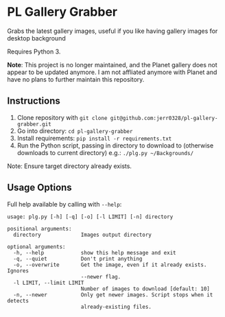# PL Gallery Grabber

Grabs the latest gallery images, useful if you like having gallery images for desktop background

Requires Python 3.

**Note**: This project is no longer maintained, and the Planet gallery does not appear to be updated anymore. I am not affliated anymore with Planet and have no plans to further maintain this repository.

## Instructions

1. Clone repository with `git clone git@github.com:jerr0328/pl-gallery-grabber.git`
2. Go into directory: `cd pl-gallery-grabber`
3. Install requirements: `pip install -r requirements.txt`
4. Run the Python script, passing in directory to download to (otherwise downloads to current directory) e.g.: `./plg.py ~/Backgrounds/`

Note: Ensure target directory already exists.

## Usage Options

Full help available by calling with `--help`:
```text
usage: plg.py [-h] [-q] [-o] [-l LIMIT] [-n] directory

positional arguments:
  directory             Images output directory

optional arguments:
  -h, --help            show this help message and exit
  -q, --quiet           Don't print anything
  -o, --overwrite       Get the image, even if it already exists. Ignores
                        --newer flag.
  -l LIMIT, --limit LIMIT
                        Number of images to download [default: 10]
  -n, --newer           Only get newer images. Script stops when it detects
                        already-existing files.
```
